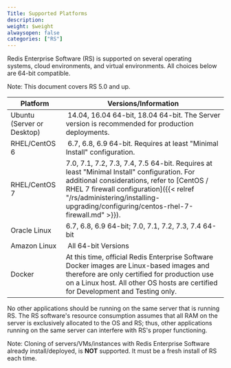 ```yaml
---
Title: Supported Platforms
description: 
weight: $weight
alwaysopen: false
categories: ["RS"]
---
```

Redis Enterprise Software (RS) is supported on several operating
systems, cloud environments, and virtual environments. All choices below
are 64-bit compatible.

Note: This document covers RS 5.0 and up.

| **Platform** | **Versions/Information** |
|------------|-----------------|
| Ubuntu (Server or Desktop) |  14.04, 16.04 64-bit, 18.04 64-bit. The Server version is recommended for production deployments. |
| RHEL/CentOS 6 |  6.7, 6.8, 6.9 64-bit. Requires at least "Minimal Install" configuration. |
| RHEL/CentOS 7 | 7.0, 7.1, 7.2, 7.3, 7.4, 7.5 64-bit. Requires at least "Minimal Install" configuration. For additional considerations, refer to [CentOS / RHEL 7 firewall configuration]({{< relref "/rs/administering/installing-upgrading/configuring/centos-rhel-7-firewall.md" >}}). |
| Oracle Linux | 6.7, 6.8, 6.9 64-bit; 7.0, 7.1, 7.2, 7.3, 7.4 64-bit |
| Amazon Linux |  All 64-bit Versions              |
| Docker | At this time, official Redis Enterprise Software Docker images are Linux-based images and therefore are only certified for production use on a Linux host. All other OS hosts are certified for Development and Testing only. |

No other applications should be running on the same server that is
running RS. The RS software's resource consumption assumes that all RAM
on the server is exclusively allocated to the OS and RS; thus, other
applications running on the same server can interfere with RS's proper
functioning.

Note: Cloning of servers/VMs/instances with Redis Enterprise Software
already install/deployed, is **NOT** supported. It must be a fresh
install of RS each time.
